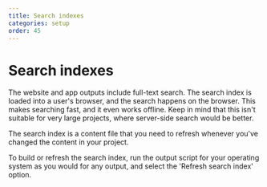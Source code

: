 ```yaml
---
title: Search indexes
categories: setup
order: 45
---
```


# Search indexes

The website and app outputs include full-text search. The search index is loaded into a user's browser, and the search happens on the browser. This makes searching fast, and it even works offline. Keep in mind that this isn't suitable for very large projects, where server-side search would be better.

The search index is a content file that you need to refresh whenever you've changed the content in your project.

To build or refresh the search index, run the output script for your operating system as you would for any output, and select the 'Refresh search index' option.

